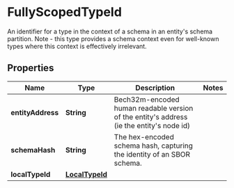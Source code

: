 

# FullyScopedTypeId

An identifier for a type in the context of a schema in an entity's schema partition.  Note - this type provides a schema context even for well-known types where this context is effectively irrelevant. 

## Properties

| Name | Type | Description | Notes |
|------------ | ------------- | ------------- | -------------|
|**entityAddress** | **String** | Bech32m-encoded human readable version of the entity&#39;s address (ie the entity&#39;s node id) |  |
|**schemaHash** | **String** | The hex-encoded schema hash, capturing the identity of an SBOR schema. |  |
|**localTypeId** | [**LocalTypeId**](LocalTypeId.md) |  |  |



